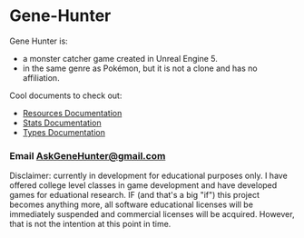 # Gene-Hunter
Gene Hunter is:
 - a monster catcher game created in Unreal Engine 5. 
 - in the same genre as Pokémon, but it is not a clone and has no affiliation.
 
Cool documents to check out: 
 - [Resources Documentation](Documentation/Resources-Documentation/resources-documentation.pdf)
 - [Stats Documentation](Documentation/Stats-Documentation/stats-documentation.pdf)
 - [Types Documentation](Documentation/Types-Documentation/types-documentation.pdf)
 
 ### Email AskGeneHunter@gmail.com

Disclaimer: currently in development for educational purposes only. I have offered college level classes in game development and have developed games for eduational research. IF (and that's a big "if") this project becomes anything more, all software educational licenses will be immediately suspended and commercial licenses will be acquired. However, that is not the intention at this point in time.
